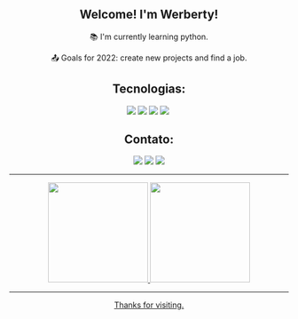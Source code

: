 
<div align="center">

## Welcome! I'm Werberty!

:books: I'm currently learning python.

:outbox_tray: Goals for 2022: create new projects and find a job.

## Tecnologias:

<div>
<a href="https://www.python.org/" target="_blank"><img src="https://img.shields.io/badge/Python-14354C?style=for-the-badge&logo=python&logoColor=white" target="_blank"></a> 
<a href="https://www.djangoproject.com/" target="_blank"><img src="https://img.shields.io/badge/Django-092E20?style=for-the-badge&logo=django&logoColor=white" target="_blank"></a> 
<a href="" target="_blank"><img src="https://img.shields.io/badge/html5-%23E34F26.svg?style=for-the-badge&logo=html5&logoColor=white" target="_blank"></a>
<a href="" target="_blank"><img src="https://img.shields.io/badge/css3-%231572B6.svg?style=for-the-badge&logo=css3&logoColor=white" target="_blank"></a>
<a href="" target="_blank"><img src="" target="_blank"></a>
</div>

## Contato:
<div>
<a href="https://www.linkedin.com/in/seu-usuário-linkedln-aqui" target="_blank"><img src="https://img.shields.io/badge/-LinkedIn-%230077B5?style=for-the-badge&logo=linkedin&logoColor=white" target="_blank"></a> 
<a href="https://github.com/Werberty" target="_blank"><img src="https://img.shields.io/badge/-Github-000?style=for-the-badge&logo=Github&logoColor=white" target="_blank"></a>
<a href = "mailto:werberty.alexandre@gmail.com"><img src="https://img.shields.io/badge/Gmail-D14836?style=for-the-badge&logo=gmail&logoColor=white" target="_blank"></a>  
</div>

----------------------------------------------------------------------------------

<div>
<a href="https://github.com/werberty">
<img height="180em" src="https://github-readme-stats.vercel.app/api/top-langs/?username=werberty&layout=compact&langs_count=7&theme=outrun"/>
<img height="180em" src="https://github-readme-stats.vercel.app/api?username=werberty&show_icons=true&theme=outrun&include_all_commits=true&count_private=true"/>
</div>

----------------------------------------------------------------------------------

Thanks for visiting.

